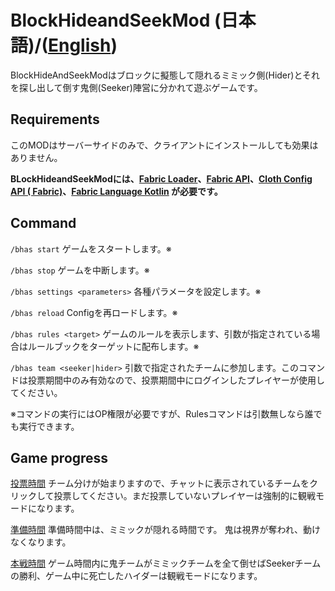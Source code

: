 # BlockHideandSeekMod (日本語)/([English](README.en.md))

BlockHideAndSeekModはブロックに擬態して隠れるミミック側(Hider)とそれを探し出して倒す鬼側(Seeker)陣営に分かれて遊ぶゲームです。

## Requirements

このMODはサーバーサイドのみで、クライアントにインストールしても効果はありません。

**BLockHideandSeekModには、[Fabric Loader](https://www.curseforge.com/linkout?remoteUrl=https%3a%2f%2ffabricmc.net%2fuse%2f)、[Fabric
API](https://www.curseforge.com/minecraft/mc-mods/fabric-api)、[Cloth Config API (
Fabric)](https://www.curseforge.com/minecraft/mc-mods/cloth-config)、[Fabric Language
Kotlin](https://www.curseforge.com/minecraft/mc-mods/fabric-language-kotlin) が必要です。**

## Command

`/bhas start` ゲームをスタートします。※

`/bhas stop` ゲームを中断します。※

`/bhas settings <parameters>`  各種パラメータを設定します。※

`/bhas reload` Configを再ロードします。※

`/bhas rules <target>`  ゲームのルールを表示します、引数が指定されている場合はルールブックをターゲットに配布します。※

`/bhas team <seeker|hider>`  引数で指定されたチームに参加します。このコマンドは投票期間中のみ有効なので、投票期間中にログインしたプレイヤーが使用してください。

※コマンドの実行にはOP権限が必要ですが、Rulesコマンドは引数無しなら誰でも実行できます。

## Game progress

<u>投票時間</u> チーム分けが始まりますので、チャットに表示されているチームをクリックして投票してください。まだ投票していないプレイヤーは強制的に観戦モードになります。

<u>準備時間</u> 準備時間中は、ミミックが隠れる時間です。 鬼は視界が奪われ、動けなくなります。

<u>本戦時間</u> ゲーム時間内に鬼チームがミミックチームを全て倒せばSeekerチームの勝利、ゲーム中に死亡したハイダーは観戦モードになります。